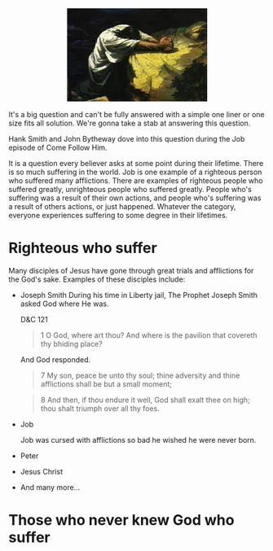 
<!-- # If God really loves us so much, why does he allow so much suffering? -->

<center>
<img src="../images/gethsemane.jpg" alt="Alt text" title="Olive Tree" style="display: inline-block; margin: 0 auto; max-width: 400px">
</center>

It's a big question and can't be fully answered with a simple one liner or one size fits all solution. We're gonna take a stab at answering this question. 

Hank Smith and John Bytheway dove into this question during the Job episode of Come Follow Him. 

It is a question every believer asks at some point during their lifetime. There is so much suffering in the world. Job is one example of a righteous person who suffered many afflictions. There are examples of righteous people who suffered greatly, unrighteous people who suffered greatly. People who's suffering was a result of their own actions, and people who's suffering was a result of others actions, or just happened. Whatever the category, everyone experiences suffering to some degree in their lifetimes. 

# Righteous who suffer
Many disciples of Jesus have gone through great trials and afflictions for the God's sake. Examples of these disciples include: 

- Joseph Smith
    During his time in Liberty jail, The Prophet Joseph Smith asked God where He was. 

    D&C 121
    > 1 O God, where art thou? And where is the pavilion that covereth thy bhiding place?

    And God responded.

    > 7 My son, peace be unto thy soul; thine adversity and thine afflictions shall be but a small moment;

    > 8 And then, if thou endure it well, God shall exalt thee on high; thou shalt triumph over all thy foes.


- Job

    Job was cursed with afflictions so bad he wished he were never born. 

- Peter
- Jesus Christ


- And many more...

# Those who never knew God who suffer








